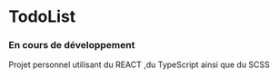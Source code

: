 # TodoList
### En cours de développement

Projet personnel utilisant du REACT ,du TypeScript ainsi que du SCSS 
